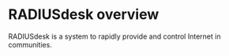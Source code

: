 # RADIUSdesk overview
RADIUSdesk is a system to rapidly provide and control Internet in communities.

